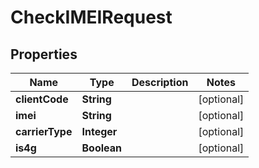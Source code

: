 

# CheckIMEIRequest


## Properties

| Name | Type | Description | Notes |
|------------ | ------------- | ------------- | -------------|
|**clientCode** | **String** |  |  [optional] |
|**imei** | **String** |  |  [optional] |
|**carrierType** | **Integer** |  |  [optional] |
|**is4g** | **Boolean** |  |  [optional] |



